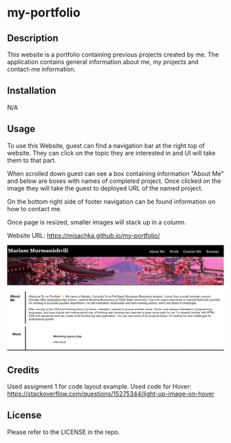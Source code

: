 # my-portfolio

## Description

This website is a portfolio containing previous projects created by me. The application contains general information about me, my projects and contact-me information. 

## Installation

N/A

## Usage
To use this Website, guest can find a navigation bar at the right top of website. They can click on the topic they are interested in and UI will take them to that part. 

When scrolled down guest can see a box containing information "About Me" and below are boxes with names of completed project. Once clicked on the image they will take the guest to deployed URL of the named project. 

On the bottom right side of footer navigation can be found information on how to contact me. 

Once page is resized, smaller images will stack up in a column.

Website URL: https://misachka.github.io/my-portfolio/

![Alt text](image.png)


## Credits

Used assigment 1 for code layout example. 
Used code for Hover: https://stackoverflow.com/questions/15275344/light-up-image-on-hover

## License

Please refer to the LICENSE in the repo.
